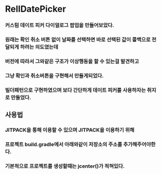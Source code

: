 # RellDatePicker
### 커스텀 데이트 피커 다이얼로그 팝업을 만들어보았다.
### 원래는 확인 취소 버튼 없이 날짜를 선택하면 바로 선택된 값이 콜백으로 전달되게 하려는 의도였는데
### 버전에 따라서 그와같은 구조가 이상행동을 할 수 있는걸 발견하고
### 그냥 확인과 취소버튼을 구현해서 만들게되었다.
### 빌더패턴으로 구현하였으며 보다 간단하게 데이트 피커를 사용하자는 취지로 만들었다.

## 사용법
### JITPACK을 통해 이용할 수 있으며 JITPACK을 이용하기 위해
### 프로젝트 build.gradle에서 아래와같이 저장소의 주소를 추가해주어야한다.
### 기본적으로 프로젝트를 생성할때는 jcenter()가 적혀있다. 
